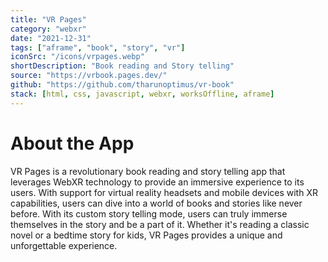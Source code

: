 ```yaml
---
title: "VR Pages"
category: "webxr"
date: "2021-12-31"
tags: ["aframe", "book", "story", "vr"]
iconSrc: "/icons/vrpages.webp"
shortDescription: "Book reading and Story telling"
source: "https://vrbook.pages.dev/"
github: "https://github.com/tharunoptimus/vr-book"
stack: [html, css, javascript, webxr, worksOffline, aframe]
---
```


# About the App

VR Pages is a revolutionary book reading and story telling app that leverages WebXR technology to provide an immersive experience to its users. With support for virtual reality headsets and mobile devices with XR capabilities, users can dive into a world of books and stories like never before. With its custom story telling mode, users can truly immerse themselves in the story and be a part of it. Whether it's reading a classic novel or a bedtime story for kids, VR Pages provides a unique and unforgettable experience.
